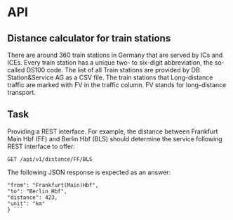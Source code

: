 
# API

## Distance calculator for train stations

There are around 360 train stations in Germany that are served by ICs and ICEs. Every train station has
a unique two- to six-digit abbreviation, the so-called DS100 code. The list of all
Train stations are provided by DB Station&Service AG as a CSV file. The train stations that
Long-distance traffic are marked with FV in the traffic column. FV stands for long-distance transport.

## Task 
Providing a REST interface. For example, the distance between
Frankfurt Main Hbf (FF) and Berlin Hbf (BLS) should determine the service following REST interface
to offer:

``` GET /api/v1/distance/FF/BLS ```

The following JSON response is expected as an answer:

``` {
"from": "Frankfurt(Main)Hbf",
"to": "Berlin Hbf",
"distance": 423,
"unit": "km"
} ```





